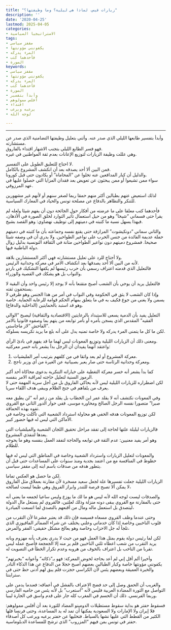 ```yaml
---
title: "زيارات قيس، لماذا هي ليلية؟ وما وظيفتها؟"
description: ''
date: '2020-04-25'
lastmod: 2025-04-05
categories:
- الاستراتيجيا السياسية
tags:
- مقفز سياسي
- يكفونني مؤونتها
- المرء يدركه
- فأحدهما كتب
- الصورة
keywords:
- مقفز سياسي
- يكفونني مؤونتها
- المرء يدركه
- فأحدهما كتب
- الصورة
- وأبدأ بتفسير
- أفلس ممولوهم
- اقتداء
- يرعبه ويرعب
- لوجه الله

---
```

****

وأبدأ بتفسير طابعها الليلي الذي صدر عنه. وأثني بتعليل وظيفتها التضامنية الذي صدر عن مستشارته.   
فهو فسر الطابع الليلي بتجنب الاشهار اقتداء بالفاروق.   
وهي عللت وظيفة الزيارات لتوزيع الإعانات بعدم ثقة المواطنين في غيره.

لا احتاج للتعليق الطويل على التفسير.   
فمن البين ألا أحد يصدقه بعد أن انكشف المشروع بالكامل.   
والدليل أن كبار المدافعين عنه تخلوا عن “المحاماة” أو يكادون حتى قبل كورونا.   
سواء ممن تشيعوا أو ممن يبحثون عن تعويض بعد فقدان المزايا التي حصلوا عليها في عهد المرزوقي.

لذلك استعيض عنهم بطبالين أكثر منهم حمقا ربما لصغر سنهم أو لأنهم غير مشهورين للتنكر والتظاهر بالدفاع عن مصلحة تونس والحياد في المعارك السياسية.

فأحدهما كتب معلقا على ما عرضته من أفكار حول الجائحة دون أن يفهم شيئا ولعله لم يقرأ حتى فسماني “شيخا” وهو من حيل استعمال تأثير التوارد لخلق الصورة في الأذهان، فبهذا يسهل نسبة ما كتبته في دميتهم إلى توظيف نهضاوي: وهو القصد بشيخ.

والثاني سماني “دونكيشوت” المرازقة حتى يقنع نفسه وجماعته بأن ما كتبته في دميتهم حملة عديمة الفائدة من جنس الحرب على نواعير الطواحين. ولا يدري أن في وصفه شيئا صحيحا. فمشروع دميتهم دون نواعير الطواحين متانة في الثقافة التونسية بدليل زوال دولة الباطنية فيها.

ولا أحتاج للرد على تعليل مستشارته فهي أكثر المستشارين بلاهة.   
لأنه من البين ألا أحد يصدقها بعد انكشاف الامر في معركة وحدانية الرئيس.   
فالتعليل الذي قدمته اعتراف رسمي بأن حرب رئيسها لم يكفها التشكيك في باردو والنواب بل هو يشكك في القصية والوزراء.

فالتعليل يريد أن يوحي بأن الشعب أصبح متقنعا بأنه لا يوجد إلا رئيس واحد وأن البقية لا يستحقون ثقته.   
وإذا كان الشعب لا يثق في الحكومة وفي النواب في أمر من هذا الجنس وهو ظرفي لا يسمن ولا يغني من جوع فكيف به في ما يتعلق بمهام الحكم قوامة للرعاية الحماية. خاصة وهو قد استبد بالحمايتين (الداخلية والدفاع).

التعليل يفيد بأن الدمية يسعى للاستبداد بالرعايتين (الاقتصادية والثقافية) ليصبح “الوالي الفقيه” المقدس الذي يسجن بأمره أو بأمر توابعه من يتهم بما وصفوه قانونيا بالامر الفاحش “لاز ماجاستي”.   
لكن ما كل ما يتمنى المرء يدركه ولا خاصة تمنيه يدل على أنه بلغ ما يريد تكريسه بسلوكه.

ومعنى ذلك أن الزيارات الليلية وتوزيع المعونات ليس لهما ما قد يفهم في بادئ الرأي.   
واعتقد أنهما يفيدان أن الرجل بدأ يشعر بأنه خسر معركتيه:  
1. معركة المشروع أو لم يعد واثقا في من كلفهم بترتيب أمر المليشيات.  
2. ومعركة وحدانية الرئاسة حتى صار يعبر بصبيانية عن الغيرة من أي وزير ناجح.

كما بدأ يشعر أنه خسر معركة التغطية على خياراته التنكرية بدعوى محاكاة أحد أكبر الرموز السنية لتعليل حاجته لمراقبة الامر بنفسه.   
لكن اضطراره للزيارات الليلية ليس لأنه يحاكي الفاروق بل من أجل سرية المهمة حتى لا يعرف من يلقاهم في جنح الظلام ويبقى هدف اللقاء سريا.

وفي المعونات نكتشف أنه لا يقلد عمر ابن الخطاب بل يقلد من زعم أنه “لن يطيق معه صبرا” متصورا نفسه الرجل الصالح ومحاوره موسى. ففي حوار الدور الثاني مع القروي تفوه بهذه الحماقة.   
لكن توزيع المعونات هدفه الخفي هو محاولة استرداد الشعبية التي تآكلت وخاصة في الأماكن التي ليس له فيها حضور كبير.

فالزيارات ليليلة علتها لحاجة إلى تفقد مراحل تحقيق اللجان الشعبية والميلشيات التي يعدها لتنفذي المشروع.   
وهو أمر يفيد معنيين: عدم الثقة في توابعه والحاجة لتفقد العمل بنفسه وهو ما يحوجه للظلام.

والمعونات لتعليل الزيارات واسترداد الشعبية وخاصة في المناطق التي ليس له فيها حظوظ في المنافسة مع من اعتمد بجدية ومنذ سنوات على المساعدات حتى قبل أن يتطور هدفه من صدقات باسم ابنه إلى مقفز سياسي.

لكن ما حصل هو العكس تماما.   
الزيارات الليلية جعلت تفسيرها علة لجعل سعيد مسخرة لأن مقارنة بعملاق مثل الفاروق لا يمكن ألا تصبح فرصة للتندر وابراز الفروق وهي طبعا ليست لصالحه،

والصدقات ليست لوجه الله لأنه ليس هو ما لك ما يوزع وليس ساعيا لجمعه ما يعني أنه حتى بالمقارنة مع القروي يبقى دونه منزلة وذلك لعلتين، فالقروي لم يستغل مال الدولة ليتصدق بل استعمل ماله ومال من أقنعهم بالتصدق لما اتسعت المبادرة،

وحتى عندما وظف القروي مسعاه فسيسه فإن ذلك قد يعتبر مشرعا لأن التقرب من قلوب الناخبين وخاصة إذا كان خدماتي وعلني يختلف عن شراء الضمائر المافيوزي الذي تلجأ له جل الاحزاب وخاصة وهو يعالج مشكل حقيقي: الفقر والمرض،

لكن لما رئيس دولة يقوم بمثل هذا العمل فهو من حيث لا يدري يعترف بأنه مهزوم وبانه يريد التقرب من شعب اعطاه ثلثي الناخبين فلم ير منه إلا الجعجعة فأصبح عمله ليس تقربا من الناخب بل اعتراف بالخوف من هروبه وعدم تكرار الخطأ في التصويت له.

وأخيرا ألم أقل إني لم أعد بحاجة لخوض المعركة: فهو بـ”ذكائه” وأعوانه “بخبرتهم” يكفونني مؤونتها خاصة وكبار الطبالين بعضهم أصبح خجلا من الدفاع عن هذا الذكاء النادر والخبرة العميقة وبعضهم يئس لأن الكراسي حجزت فلم يبق لهم أدنى حظ حتى في سترابنتا.

والغريب أن الحمق وصل إلى حد فضح الاعتراف بالفشل في أعماقه: فعندما يدمن على التواصل مع الثورة المضادة العربية فليس لأنه “استعرب” بل لأنه يئس من حاميه الفارسي وربما الفرنسي. ذلك أن الحسم في المغرب كله جار على قدم واسق في الجارة ليبيا.

فسقوط حفتر هو بداية سقوط مستطيلات الدومينو المضاد للثورة بعد أن أفلس ممولوهم: فلا إيران ولا الإمارات ولا السعودية يمكنها أن تمد له يد المساعدة، وحتى فرنسا فلها الكثير من القطط التي عليها نشها بالسياط. فتخليها عن حفتر يرعبه ويرعب كل أصدقاء حفتر في تونس بمن فيهم “المزروب” الذي ترشح للمساعدة الدبلوماسية.

###
